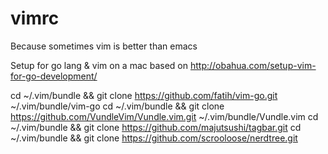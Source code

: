 # vimrc
Because sometimes vim is better than emacs

Setup for go lang & vim on a mac based on http://obahua.com/setup-vim-for-go-development/

cd ~/.vim/bundle && git clone https://github.com/fatih/vim-go.git ~/.vim/bundle/vim-go
cd ~/.vim/bundle && git clone https://github.com/VundleVim/Vundle.vim.git ~/.vim/bundle/Vundle.vim
cd ~/.vim/bundle && git clone https://github.com/majutsushi/tagbar.git
cd ~/.vim/bundle && git clone https://github.com/scrooloose/nerdtree.git
